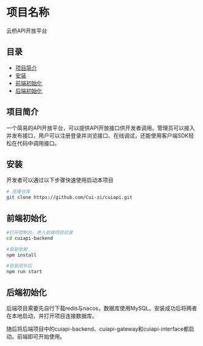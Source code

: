 # 项目名称

云桥API开放平台

## 目录

- [项目简介](#项目简介)
- [安装](#安装)
- [前端初始化](#前端初始化)
- [后端初始化](#后端初始化)

## 项目简介

一个简易的API开放平台，可以提供API开放接口供开发者调用。管理员可以接入并发布接口，用户可以注册登录并浏览接口、在线调试，还能使用客户端SDK轻松在代码中调用接口。

## 安装

开发者可以通过以下步骤快速使用启动本项目

```bash
# 克隆仓库
git clone https://github.com/Cui-zi/cuiapi.git
```

## 前端初始化

```bash
#打开控制台，进入前端项目目录
cd cuiapi-backend

#安装依赖
npm install

#安装完毕后
npm run start
```

## 后端初始化

后端项目需要先自行下载redis与nacos，数据库使用MySQL。安装成功后将两者在本地启动，并打开项目连接数据库。

随后将后端项目中的cuiapi-backend、cuiapi-gateway和cuiapi-interface都启动。前端即可开始使用。

